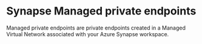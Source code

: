 # Synapse Managed private endpoints
Managed private endpoints are private endpoints created in a Managed Virtual Network associated with your Azure Synapse workspace.